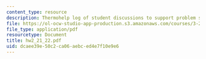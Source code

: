 ```yaml
---
content_type: resource
description: Thermohelp log of student discussions to support problem sets.
file: https://ol-ocw-studio-app-production.s3.amazonaws.com/courses/3-20-materials-at-equilibrium-sma-5111-fall-2003/dcaee39e50c2ca06aebced4e7f10e9e6_hw2_21_22.pdf
file_type: application/pdf
resourcetype: Document
title: hw2_21_22.pdf
uid: dcaee39e-50c2-ca06-aebc-ed4e7f10e9e6
---
```

